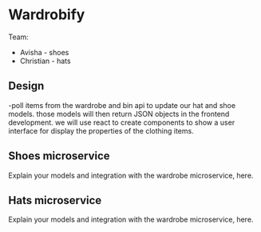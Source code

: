 # Wardrobify

Team:

- Avisha - shoes
- Christian - hats

## Design

-poll items from the wardrobe and bin api to update our hat and shoe models. those models will then return JSON objects in the frontend development. we will use react to create components to show a user interface for display the properties of the clothing items.

## Shoes microservice

Explain your models and integration with the wardrobe
microservice, here.

## Hats microservice

Explain your models and integration with the wardrobe
microservice, here.
